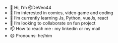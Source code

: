- 👋 Hi, I’m @DeVeo44
- 👀 I’m interested in comics, video game and coding
- 🌱 I’m currently learning Js, Python, vueJs, react
- 💞️ I’m looking to collaborate on fun project
- 📫 How to reach me : my linkedin or my mail
- 😄 Pronouns: he/him

<!---
DeVeo44/DeVeo44 is a ✨ special ✨ repository because its `README.md` (this file) appears on your GitHub profile.
You can click the Preview link to take a look at your changes.
--->
